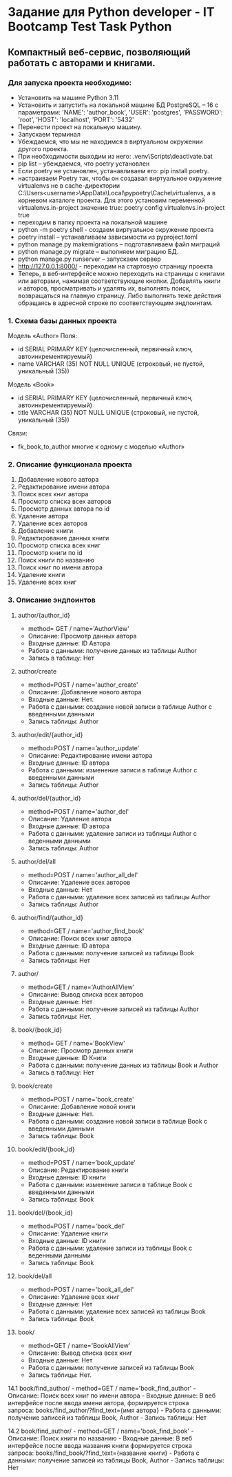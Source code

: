 # Задание для Python developer - IT Bootcamp Test Task Python
##            Компактный веб-сервис, позволяющий работать с авторами и книгами.
###            Для запуска проекта необходимо:

- Установить на машине Python 3.11
- Установить и запустить на локальной машине БД PostgreSQL – 16 с параметрами:
        'NAME': 'author_book',
        'USER': 'postgres',
        'PASSWORD': 'root',
        'HOST': 'localhost',
        'PORT': '5432'
- Перенести проект на локальную машину.
- Запускаем терминал
- Убеждаемся, что мы не находимся в виртуальном окружении другого проекта.
- При необходимости выходим из него: .venv\Scripts\deactivate.bat
- pip list – убеждаемся, что poetry установлен
- Если poetry не установлен, устанавливаем его: pip install poetry.
- настраиваем Poetry так, чтобы он создавал виртуальное окружение virtualenvs
    не в cache-директории C:\Users\<username>\AppData\Local\pypoetry\Cache\virtualenvs, а в корневом каталоге проекта.
    Для этого установим переменной virtualenvs.in-project значение true:
    poetry config virtualenvs.in-project true
- переходим в папку проекта на локальной машине
- python -m poetry shell - создаем виртуальное окружение проекта
- poetry install – устанавливаем зависимости из pyproject.toml
- python manage.py makemigrations – подготавливаем файл миграций
- python manage.py migrate – выполняем миграцию БД.
- python manage.py runserver – запускаем сервер
- http://127.0.0.1:8000/ - переходим на стартовую страницу проекта
- Теперь, в веб-интерфейсе можно переходить на страницы с книгами или авторами, нажимая 
    соответствующие кнопки. Добавлять книги и авторов, просматривать и удалять их, выполнять поиск,
    возвращаться на главную страницу. Либо выполнять теже действия обращаясь в адресной строке по 
    соответствующим эндпоинтам.
     
    


 ###       1. Схема базы данных проекта

Модель «Author»
Поля:
- id SERIAL PRIMARY KEY (целочисленный, первичный ключ, автоинкрементируемый)
- name VARCHAR (35) NOT NULL UNIQUE (строковый, не пустой, уникальный (35))

Модель «Book»
- id SERIAL PRIMARY KEY (целочисленный, первичный ключ, автоинкрементируемый)
- title VARCHAR (35) NOT NULL UNIQUE (строковый, не пустой, уникальный (35))

Связи:
- fk_book_to_author многие к одному с моделью «Author»


###        2. Описание функционала проекта

1. Добавление нового автора
2. Редактирование имени автора
3. Поиск всех книг автора
4. Просмотр списка всех авторов
5. Просмотр данных автора по id
6. Удаление автора
7. Удаление всех авторов
8. Добавление книги
9. Редактирование данных книги
10. Просмотр списка всех книг
11. Просмотр книги по id
12. Поиск книги по названию
13. Поиск книг по имени автора
14. Удаление книги
15. Удаление всех книг


###        3. Описание эндпоинтов

1. author/{author_id}
	- method= GET / name='AuthorView'
	- Описание: Просмотр данных автора
	- Входные данные: ID Автора
	- Работа с данными: получение данных из таблицы Author
	- Запись в таблицу: Нет

2. author/create
	- method=POST / name='author_create'
	- Описание: Добавление нового автора
	- Входные данные: Нет.
	- Работа с данными: создание новой записи в таблице Author с введенными данными
	- Запись таблицы: Author

3. author/edit/{author_id}
	- method=POST / name=’author_update’
	- Описание: Редактирование имени автора
	- Входные данные: ID автора
	- Работа с данными: изменение записи в таблице Author с введенными данными
	- Запись таблицы: Author
4. author/del/{author_id}
	- method=POST / name='author_del'
	- Описание: Удаление автора
	- Входные данные: ID автора
	- Работа с данными: удаление записи из таблицы Author с веденными данными
	- Запись таблицы: Author
5. author/del/all
	- method=POST / name='author_all_del'
	- Описание: Удаление всех авторов
	- Входные данные: Нет
	- Работа с данными: удаление всех записей из таблицы Author
	- Запись таблицы: Author

6. author/find/{author_id}
	- method=GET / name='author_find_book'
	- Описание: Поиск всех книг автора
	- Входные данные: ID автора
	- Работа с данными: получение записей из таблицы Book
	- Запись таблицы: Нет

7. author/
	- method=GET / name='AuthorAllView’
	- Описание: Вывод списка всех авторов
	- Входные данные: Нет
	- Работа с данными: получение записей из таблицы Author
	- Запись таблицы: Нет.

8. book/{book_id}
	- method= GET / name='BookView'
	- Описание: Просмотр данных книги
	- Входные данные: ID Книги
	- Работа с данными: получение данных из таблицы Book и Author
	- Запись в таблицу: Нет

9. book/create
	- method=POST / name='book_create'
	- Описание: Добавление новой книги
	- Входные данные: Нет.
	- Работа с данными: создание новой записи в таблице Book с введенными данными
	- Запись таблицы: Book

10. book/edit/{book_id}
	- method=POST / name=’book_update’
	- Описание: Редактирование книги
	- Входные данные: ID книги
	- Работа с данными: изменение записи в таблице Book с введенными данными
	- Запись таблицы: Book
11. book/del/{book_id}
	- method=POST / name='book_del'
	- Описание: Удаление книги
	- Входные данные: ID книги
	- Работа с данными: удаление записи из таблицы Book с веденными данными
	- Запись таблицы: Book
12. book/del/all
	- method=POST / name='book_all_del'
	- Описание: Удаление всех книг
	- Входные данные: Нет
	- Работа с данными: удаление всех записей из таблицы Book
	- Запись таблицы: Book

13. book/
	- method=GET / name='BookAllView’
	- Описание: Вывод списка всех книг
	- Входные данные: Нет
	- Работа с данными: получение записей из таблицы Book
	- Запись таблицы: Нет.

14.1 book/find_author/
	- method=GET / name='book_find_author'
	- Описание: Поиск всех книг по имени автора
	- Входные данные: В веб интерфейсе после ввода имени автора, формируется строка                         
        запроса: books/find_author/?find_text={имя автора}
	- Работа с данными: получение записей из таблицы Book, Author
	- Запись таблицы: Нет

14.2 book/find_author/
	- method=GET / name='book_find_book'
	- Описание: Поиск книги по названию
	- Входные данные: В веб интерфейсе после ввода названия книги формируется строка                         
        запроса: books/find_book/?find_text={название книги}
	- Работа с данными: получение записей из таблицы Book, Author
	- Запись таблицы: Нет



